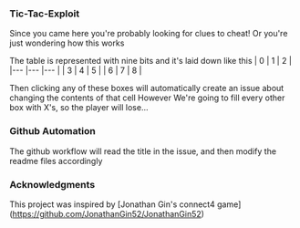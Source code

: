 ### Tic-Tac-Exploit

Since you came here you're probably looking for clues to cheat!
Or you're just wondering how this works

The table is represented with nine bits and it's laid down like this
|   0	|   1	|   2	|
|---	|---	|---	|
|   3	|   4	|   5	|
|   6	|   7	|   8	|

Then clicking any of these boxes will automatically create an issue about changing the contents of that cell
However We're going to fill every other box with X's, so the player will lose...

### Github Automation
The github workflow will read the title in the issue, and then modify the readme files accordingly

### Acknowledgments
This project was inspired by [Jonathan Gin's connect4 game] (https://github.com/JonathanGin52/JonathanGin52)
